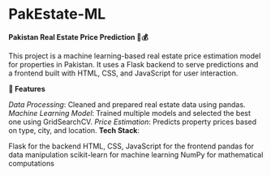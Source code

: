 # PakEstate-ML

**Pakistan Real Estate Price Prediction 🏡💰**

This project is a machine learning-based real estate price estimation model for properties in Pakistan. It uses a Flask backend to serve predictions and a frontend built with HTML, CSS, and JavaScript for user interaction.

**🚀 Features**

*Data Processing*: Cleaned and prepared real estate data using pandas.
*Machine Learning Model*: Trained multiple models and selected the best one using GridSearchCV.
*Price Estimation*: Predicts property prices based on type, city, and location.
**Tech Stack**:

Flask for the backend
HTML, CSS, JavaScript for the frontend
pandas for data manipulation
scikit-learn for machine learning
NumPy for mathematical computations
